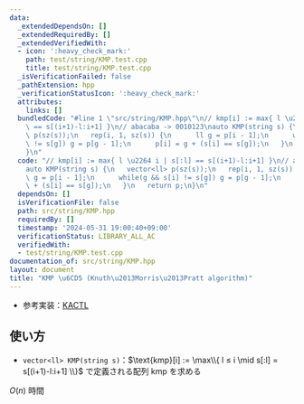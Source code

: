 ```yaml
---
data:
  _extendedDependsOn: []
  _extendedRequiredBy: []
  _extendedVerifiedWith:
  - icon: ':heavy_check_mark:'
    path: test/string/KMP.test.cpp
    title: test/string/KMP.test.cpp
  _isVerificationFailed: false
  _pathExtension: hpp
  _verificationStatusIcon: ':heavy_check_mark:'
  attributes:
    links: []
  bundledCode: "#line 1 \"src/string/KMP.hpp\"\n// kmp[i] := max{ l \u2264 i | s[:l]\
    \ == s[(i+1)-l:i+1] }\n// abacaba -> 0010123\nauto KMP(string s) {\n   vector<ll>\
    \ p(sz(s));\n   rep(i, 1, sz(s)) {\n      ll g = p[i - 1];\n      while(g && s[i]\
    \ != s[g]) g = p[g - 1];\n      p[i] = g + (s[i] == s[g]);\n   }\n   return p;\n\
    }\n"
  code: "// kmp[i] := max{ l \u2264 i | s[:l] == s[(i+1)-l:i+1] }\n// abacaba -> 0010123\n\
    auto KMP(string s) {\n   vector<ll> p(sz(s));\n   rep(i, 1, sz(s)) {\n      ll\
    \ g = p[i - 1];\n      while(g && s[i] != s[g]) g = p[g - 1];\n      p[i] = g\
    \ + (s[i] == s[g]);\n   }\n   return p;\n}\n"
  dependsOn: []
  isVerificationFile: false
  path: src/string/KMP.hpp
  requiredBy: []
  timestamp: '2024-05-31 19:00:40+09:00'
  verificationStatus: LIBRARY_ALL_AC
  verifiedWith:
  - test/string/KMP.test.cpp
documentation_of: src/string/KMP.hpp
layout: document
title: "KMP \u6CD5 (Knuth\u2013Morris\u2013Pratt algorithm)"
---
```

- 参考実装：[KACTL](https://github.com/kth-competitive-programming/kactl/blob/c52bac765cdd9cda1def052c698ffa7bd3318d29/content/strings/KMP.h)

## 使い方

- `vector<ll> KMP(string s)`：$\text{kmp}[i] := \max\\{ l ≤ i \mid s[:l] = s[(i+1)-l:i+1] \\}$ で定義される配列 $\text{kmp}$ を求める

$O(n)$ 時間
